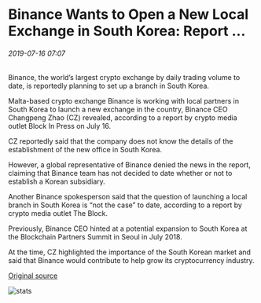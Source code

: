 # Binance Wants to Open a New Local Exchange in South Korea: Report ...

###### 2019-07-16 07:07

Binance, the world’s largest crypto exchange by daily trading volume to date, is reportedly planning to set up a branch in South Korea.

Malta-based crypto exchange Binance is working with local partners in South Korea to launch a new exchange in the country, Binance CEO Changpeng Zhao (CZ) revealed, according to a report by crypto media outlet Block In Press on July 16.

CZ reportedly said that the company does not know the details of the establishment of the new office in South Korea.

However, a global representative of Binance denied the news in the report, claiming that Binance team has not decided to date whether or not to establish a Korean subsidiary.

Another Binance spokesperson said that the question of launching a local branch in South Korea is “not the case” to date, according to a report by crypto media outlet The Block.

Previously, Binance CEO hinted at a potential expansion to South Korea at the Blockchain Partners Summit in Seoul in July 2018.

At the time, CZ highlighted the importance of the South Korean market and said that Binance would contribute to help grow its cryptocurrency industry.

[Original source](https://cointelegraph.com/news/binance-wants-to-open-a-new-local-exchange-in-south-korea-report)

![stats](https://c.statcounter.com/11760860/0/a89fa40b/1/ "stats")